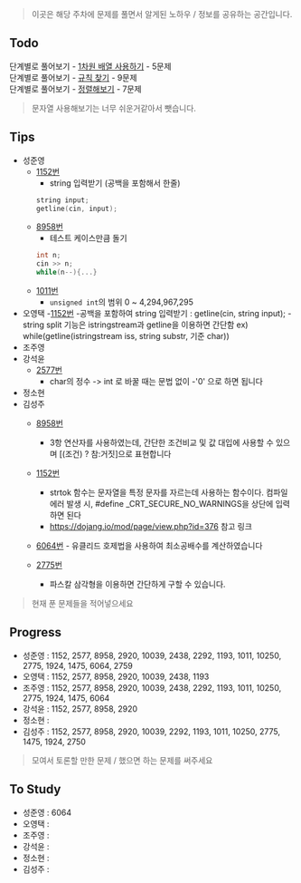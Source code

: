 > 이곳은 해당 주차에 문제를 풀면서 알게된 노하우 / 정보를 공유하는 공간입니다.

 ## Todo

 단계별로 풀어보기 - [1차원 배열 사용하기](https://www.acmicpc.net/step/6) - 5문제  
 단계별로 풀어보기 - [규칙 찾기](https://www.acmicpc.net/step/8) - 9문제  
 단계별로 풀어보기 - [정렬해보기](https://www.acmicpc.net/step/9) - 7문제  

 > 문자열 사용해보기는 너무 쉬운거같아서 뺏습니다.

 ## Tips

 - 성준영
    - [1152번](https://github.com/sungjunyoung/algorithm-study/blob/master/week_2/1152_junyoung.cpp)
        - string 입력받기 (공백을 포함해서 한줄)
        ```cpp
        string input;
        getline(cin, input);
        ```
    - [8958번](https://github.com/sungjunyoung/algorithm-study/blob/master/week_2/8958_junyoung.cpp)
        - 테스트 케이스만큼 돌기
        ```cpp
        int n;
        cin >> n;
        while(n--){...}
        ```
    - [1011번](https://github.com/sungjunyoung/algorithm-study/blob/master/week_2/1011_junyoung.cpp)
        - `unsigned int`의 범위 0 ~ 4,294,967,295
 - 오영택
	-[1152번](https://github.com/sungjunyoung/algorithm-study/blob/master/week_2/1011_teki.cpp)
		-공백을 포함하여 string 입력받기 : getline(cin, string input);
		-string split 기능은 istringstream과 getline을 이용하면 간단함
		 ex) while(getline(istringstream iss, string substr, 기준 char)) 
 - 조주영
 - 강석윤
 	- [2577번](https://github.com/sungjunyoung/algorithm-study/blob/master/week_2/2577_sheep1500.cpp)
 		- char의 정수 -> int 로 바꿀 때는 문법 없이 -'0'
으로 하면 됩니다
 - 정소현
 - 김성주
    - [8958번](https://github.com/sungjunyoung/algorithm-study/blob/master/week_2/8958_tjdwn9410.cpp)
        - 3항 연산자를 사용하였는데, 간단한 조건비교 및 값 대입에 사용할 수 있으며 [(조건) ? 참:거짓]으로 표현합니다

    - [1152번](https://github.com/sungjunyoung/algorithm-study/blob/master/week_2/1152_tjdwn9410.cpp)
        - strtok 함수는 문자열을 특정 문자를 자르는데 사용하는 함수이다. 컴파일 에러 발생 시,  #define _CRT_SECURE_NO_WARNINGS을 상단에 입력하면 된다
        - https://dojang.io/mod/page/view.php?id=376 참고 링크
    - [6064번](https://github.com/sungjunyoung/algorithm-study/blob/master/week_2/6064_tjdwn9410.cpp)
            - 유클리드 호제법을 사용하여 최소공배수를 계산하였습니다

    - [2775번](https://github.com/sungjunyoung/algorithm-study/blob/master/week_2/2775_tjdwn9410.cpp)
        - 파스칼 삼각형을 이용하면 간단하게 구할 수 있습니다.
        
 > 현재 푼 문제들을 적어넣으세요

 ## Progress
 
 - 성준영 : 1152, 2577, 8958, 2920, 10039, 2438, 2292, 1193, 1011, 10250, 2775, 1924, 1475, 6064, 2759
 - 오영택 : 1152, 2577, 8958, 2920, 10039, 2438, 1193
 - 조주영 : 1152, 2577, 8958, 2920, 10039, 2438, 2292, 1193, 1011, 10250, 2775, 1924, 1475, 6064
 - 강석윤 : 1152, 2577, 8958, 2920
 - 정소현 :
 - 김성주 : 1152, 2577, 8958, 2920, 10039, 2292, 1193, 1011, 10250, 2775, 1475, 1924, 2750

 > 모여서 토론할 만한 문제 / 했으면 하는 문제를 써주세요
 
 ## To Study
 
- 성준영 : 6064
- 오영택 : 
- 조주영 : 
- 강석윤 : 
- 정소현 :
- 김성주 : 
